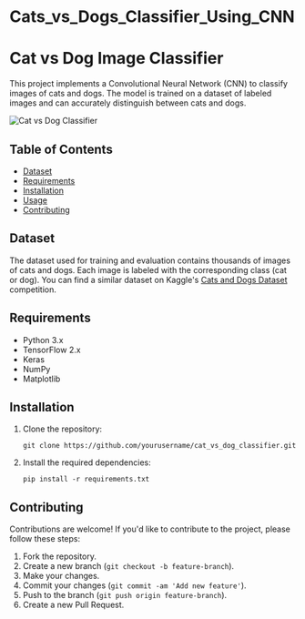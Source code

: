 # Cats_vs_Dogs_Classifier_Using_CNN

# Cat vs Dog Image Classifier

This project implements a Convolutional Neural Network (CNN) to classify images of cats and dogs. The model is trained on a dataset of labeled images and can accurately distinguish between cats and dogs.

![Cat vs Dog Classifier](cat_vs_dog.png)

## Table of Contents

- [Dataset](#dataset)
- [Requirements](#requirements)
- [Installation](#installation)
- [Usage](#usage)
- [Contributing](#contributing)

## Dataset

The dataset used for training and evaluation contains thousands of images of cats and dogs. Each image is labeled with the corresponding class (cat or dog). You can find a similar dataset on Kaggle's [Cats and Dogs Dataset](https://www.kaggle.com/c/dogs-vs-cats) competition.

## Requirements

- Python 3.x
- TensorFlow 2.x
- Keras
- NumPy
- Matplotlib

## Installation

1. Clone the repository:

    ```
    git clone https://github.com/yourusername/cat_vs_dog_classifier.git
    ```

2. Install the required dependencies:

    ```
    pip install -r requirements.txt
    ```


## Contributing

Contributions are welcome! If you'd like to contribute to the project, please follow these steps:

1. Fork the repository.
2. Create a new branch (`git checkout -b feature-branch`).
3. Make your changes.
4. Commit your changes (`git commit -am 'Add new feature'`).
5. Push to the branch (`git push origin feature-branch`).
6. Create a new Pull Request.


